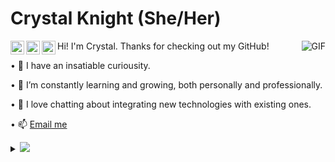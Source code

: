 
 # Crystal Knight (She/Her) 
<img align="right" alt="GIF" src="https://media.giphy.com/media/jrnlTtQdMwdpzXs1l7/giphy.gif" />
<a href="https://linkedin.com/in/crystal-knight-codes">
  <img align="left" alt="Crystal's Linkdein" width="22px" src="https://cdn.jsdelivr.net/npm/simple-icons@v3/icons/linkedin.svg" />
</a>
<a href="https://twitter.com/CrystalKCodes">
  <img align="left" alt="Crystal's Twitter" width="22px" src="https://cdn.jsdelivr.net/npm/simple-icons@v3/icons/twitter.svg" />
</a>
<a href="https://medium.com/@crystalknightcodes">
  <img align="left" alt="Crystal's Medium" width="22px" src="https://cdn.jsdelivr.net/npm/simple-icons@v3/icons/medium.svg" />
</a><br\>

Hi! I'm Crystal.  Thanks for checking out my GitHub!

• 🔭 I have an insatiable curiousity.  

• 🌱 I’m constantly learning and growing, both personally and professionally.  

• 💬 I love chatting about integrating new technologies with existing ones.

• 📫 [Email me](mailto:crystalknightcodes@gmail.com)



<details>
<summary>
  <a href="https://github.com/CrystalKnightCodes"><img src="https://img.shields.io/badge/-Expand%20to%20know%20more-b03544?style=for-the-badge" /></a>
</summary>
  
  ## Current Goals
  I am looking for work as an iOS Developer.  I can work remotely, but also willing to relocate anywhere in Florida. 
  It would be nice to find work in the healthcare or education industries, since I have administration experience in both of those fields, but I am open to a variety of opportunities.
<br/>
<br/>
<a href="https://github.com/CrystalKnightCodes">
<img align="left" src="https://github-readme-stats.vercel.app/api/top-langs/?username=CrystalKnightCodes&theme=radical&hide=html" />
</a>
<br/>
<br/>
<br/>
<br/>
<br/>
<br/>
  <img align="left" src="https://github-readme-stats.vercel.app/api?username=CrystalKnightCodes&&show_icons=true&theme=radical&line_height=27&v=5" alt="Crystal's GitHub Stats" />
